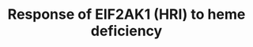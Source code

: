 ---
annotations:
- type: Pathway Ontology
  value: stress response pathway
authors:
- ReactomeTeam
- DeSl
description: The kinases of the integrated stress response phosphorylate EIF2S1 (eIF2-alpha)
  to regulate cellular translation. The kinases comprise PERK (also called EIF2AK3),
  which responds to unfolded protein in the endoplasmic reticulum; EIF2AK2 (also called
  PKR), which responds to cytosolic double-stranded RNA; EIF2AK4 (also called GCN2),
  which responds to amino acid deficiency; and EIF2AK1 (also called heme-regulated
  inhibitor, HRI, and heme-controlled repressor, HCR), which responds to heme deficiency
  and cytosolic unfolded protein. Each molecule of EIF2AK1 binds two molecules of
  heme, one bound near the N-terminus and one bound at the kinase insert (KI) domain
  that inhibits the kinase activity of EIF2AK1 (inferred from the rabbit homolog in
  Chefalo et al. 1998, Rafie-Kolpin et al. 2000, inferred from the mouse homolog in
  Misanova et al. 2006, Hirai et al. 2007, Igarashi et al. 2008). Dissociation of
  heme from the KI domain activates the kinase activity of EIF2AK1, which autophosphorylates
  (inferred from the mouse homolog in Bauer et al. 2001, Rafie-Kolpin et al. 2003,
  Igarashi et al. 2011) and then phosphorylates EIF2S1 (Bhavnani et al. 2018, inferred
  from the rabbit homologs in Chefalo et al. 1998, Rafie-Kolpin et al. 2000, inferred
  from the mouse homologs in Lu et al. 2001, Rafie-Kolpin et al. 2003, Igarashi et
  al. 2011).<br>Phosphorylated EIFS1 causes a reduction in general cellular translation
  and thereby coordinates globin synthesis with heme availability during erythropoiesis
  (inferred from mouse knockout in Han et al. 2001, reviewed in Chen et al. 2014).
  Translation of mitochondrial and cytosolic ribosomal proteins is most severely reduced,
  causing a decrease in cellular protein synthesis (inferred from mouse homologs in
  Zhang et al. 2019). Lack of EIF2AK1 causes accumulation of unfolded globins devoid
  of heme and consequent anemia in iron-deficient mice (inferred from mouse knockout
  in Han et al. 2001). Activation of the cytoplasmic unfolded protein response and
  impaired mitochondrial respiration are also observed in HRI deficiency (inferred
  from mouse homologs in Zhang et al. 2019).<br>Phosphorylation of EIFS1 activates
  translation of certain mRNAs such as ATF4, ATF5, and DDIT3 (CHOP) that have upstream
  ORFs (inferred from mouse homologs in Harding et al. 2000). ATF4 in turn activates
  programs of gene expression that ameliorate effects of the stress to maintain mitochondrial
  function, redox homeostasis, and erythroid differentiation (inferred from mouse
  homologs in Zhang et al. 2019). Unresolved stress, however, can eventually lead
  to apoptosis regulated by DDIT3. EIF2AK1 also represses mTORC1 (mechanistic target
  of mechanistic target of rapamycin complex 1) signaling via ATF4-mediated induction
  of GRB10 as a feedback mechanism to attenuate erythropoietin-mTORC1-stimulated ineffective
  erythropoiesis in iron deficiency anemia (inferred from mouse homologs in Zhang
  et al. 2018 and Zhang et. al. 2019).<br>EIF2AK1 is also activated by heat shock,
  arsenite (oxidative stress), and osmotic stress (inferred from mouse homologs in
  Lu et al. 2001). The mechanisms by which these stresses act on EIF2AK1 are independent
  of heme but are not yet fully elucidated. Furthermore, EIF2AK1 is involved in the
  production of human fetal hemoglobin, and EIF2AK1-mediated stress response has emerged
  as a potential therapeutic target for hemoglobinopathies (reviewed in Chen and Zhang
  2019).<br>In addition to regulation of erythropoiesis, EIF2AK1 shows effects outside
  of the erythroid lineage, including requirement for the maturation and functions
  of macrophages (inferred from mouse homologs in Liu et al. 2007),  reduction in
  endoplasmic reticulum stress in hepatocytes, activation of hepatic expression of
  fibroblast growth factor, and mediation of translation of GRIN2B (GluN2B. a subunit
  of the NMDA receptor) and BACE1 in the nervous system (reviewed in Burwick and Aktas
  2017). HRI-integrated stress response is activated in human cancer cell lines and
  primary multiple myeloma cells, and has emerged as a molecular target of anticancer
  agents  (reviewed in Burwick and Aktas 2017; reviewed in Chen and Zhang 2019).  View
  original pathway at [http://www.reactome.org/PathwayBrowser/#DIAGRAM=9648895 Reactome].
last-edited: 2021-01-25
organisms:
- Homo sapiens
redirect_from:
- /index.php/Pathway:WP4978
- /instance/WP4978
schema-jsonld:
- '@context': https://schema.org/
  '@id': https://wikipathways.github.io/pathways/WP4978.html
  '@type': Dataset
  creator:
    '@type': Organization
    name: WikiPathways
  description: The kinases of the integrated stress response phosphorylate EIF2S1
    (eIF2-alpha) to regulate cellular translation. The kinases comprise PERK (also
    called EIF2AK3), which responds to unfolded protein in the endoplasmic reticulum;
    EIF2AK2 (also called PKR), which responds to cytosolic double-stranded RNA; EIF2AK4
    (also called GCN2), which responds to amino acid deficiency; and EIF2AK1 (also
    called heme-regulated inhibitor, HRI, and heme-controlled repressor, HCR), which
    responds to heme deficiency and cytosolic unfolded protein. Each molecule of EIF2AK1
    binds two molecules of heme, one bound near the N-terminus and one bound at the
    kinase insert (KI) domain that inhibits the kinase activity of EIF2AK1 (inferred
    from the rabbit homolog in Chefalo et al. 1998, Rafie-Kolpin et al. 2000, inferred
    from the mouse homolog in Misanova et al. 2006, Hirai et al. 2007, Igarashi et
    al. 2008). Dissociation of heme from the KI domain activates the kinase activity
    of EIF2AK1, which autophosphorylates (inferred from the mouse homolog in Bauer
    et al. 2001, Rafie-Kolpin et al. 2003, Igarashi et al. 2011) and then phosphorylates
    EIF2S1 (Bhavnani et al. 2018, inferred from the rabbit homologs in Chefalo et
    al. 1998, Rafie-Kolpin et al. 2000, inferred from the mouse homologs in Lu et
    al. 2001, Rafie-Kolpin et al. 2003, Igarashi et al. 2011).<br>Phosphorylated EIFS1
    causes a reduction in general cellular translation and thereby coordinates globin
    synthesis with heme availability during erythropoiesis (inferred from mouse knockout
    in Han et al. 2001, reviewed in Chen et al. 2014). Translation of mitochondrial
    and cytosolic ribosomal proteins is most severely reduced, causing a decrease
    in cellular protein synthesis (inferred from mouse homologs in Zhang et al. 2019).
    Lack of EIF2AK1 causes accumulation of unfolded globins devoid of heme and consequent
    anemia in iron-deficient mice (inferred from mouse knockout in Han et al. 2001).
    Activation of the cytoplasmic unfolded protein response and impaired mitochondrial
    respiration are also observed in HRI deficiency (inferred from mouse homologs
    in Zhang et al. 2019).<br>Phosphorylation of EIFS1 activates translation of certain
    mRNAs such as ATF4, ATF5, and DDIT3 (CHOP) that have upstream ORFs (inferred from
    mouse homologs in Harding et al. 2000). ATF4 in turn activates programs of gene
    expression that ameliorate effects of the stress to maintain mitochondrial function,
    redox homeostasis, and erythroid differentiation (inferred from mouse homologs
    in Zhang et al. 2019). Unresolved stress, however, can eventually lead to apoptosis
    regulated by DDIT3. EIF2AK1 also represses mTORC1 (mechanistic target of mechanistic
    target of rapamycin complex 1) signaling via ATF4-mediated induction of GRB10
    as a feedback mechanism to attenuate erythropoietin-mTORC1-stimulated ineffective
    erythropoiesis in iron deficiency anemia (inferred from mouse homologs in Zhang
    et al. 2018 and Zhang et. al. 2019).<br>EIF2AK1 is also activated by heat shock,
    arsenite (oxidative stress), and osmotic stress (inferred from mouse homologs
    in Lu et al. 2001). The mechanisms by which these stresses act on EIF2AK1 are
    independent of heme but are not yet fully elucidated. Furthermore, EIF2AK1 is
    involved in the production of human fetal hemoglobin, and EIF2AK1-mediated stress
    response has emerged as a potential therapeutic target for hemoglobinopathies
    (reviewed in Chen and Zhang 2019).<br>In addition to regulation of erythropoiesis,
    EIF2AK1 shows effects outside of the erythroid lineage, including requirement
    for the maturation and functions of macrophages (inferred from mouse homologs
    in Liu et al. 2007),  reduction in endoplasmic reticulum stress in hepatocytes,
    activation of hepatic expression of fibroblast growth factor, and mediation of
    translation of GRIN2B (GluN2B. a subunit of the NMDA receptor) and BACE1 in the
    nervous system (reviewed in Burwick and Aktas 2017). HRI-integrated stress response
    is activated in human cancer cell lines and primary multiple myeloma cells, and
    has emerged as a molecular target of anticancer agents  (reviewed in Burwick and
    Aktas 2017; reviewed in Chen and Zhang 2019).  View original pathway at [http://www.reactome.org/PathwayBrowser/#DIAGRAM=9648895
    Reactome].
  keywords:
  - ATP
  - ATF4:DDIT3 gene
  - p-T-EIF2AK1:ferriheme dimer
  - CEBPB
  - 'ATF4 '
  - ATF5-201 mRNA
  - GRB10 gene
  - 'EIF2S1 '
  - 'p-T-EIF2AK1 '
  - 'p-S52-EIF2S1 '
  - p-S52-EIF2S1:EIF2S2:EIF2S3
  - p-T,T486,T488-EIF2AK1:ferriheme dimer
  - DDIT3 mRNA
  - DDIT3 gene
  - CEBPB,CEBPG,DDIT3
  - TRIB3:CHAC1 gene
  - ATF4:CEBPB,CEBPG,DDIT3:TRIB3 gene
  - 'TRIB3 gene '
  - PPP1R15A gene
  - 'CEBPG '
  - EIF2S1:EIF2S2:EIF2S3
  - ATF4:PPP1R15A gene
  - PPP1R15A mRNA
  - 'EIF2S3 '
  - DDIT3
  - FeHM
  - ATF3
  - ASNS
  - PPP1R15A
  - GRB10
  - ATF4
  - 'ATF3 '
  - ATF5
  - 'p-T,T486,T488-EIF2AK1 '
  - CEBPB,CEBPG
  - 'CEBPB '
  - ATF5 gene
  - 'CHAC1 gene '
  - CHAC1 gene
  - ATF4 mRNA
  - 'PPP1R15A gene '
  - 'EIF2S2 '
  - ADP
  - TRIB3
  - ATF4:CEBPB,CEBPG:ASNS gene
  - ATF3:ATF4:CEBPB:CHAC1 gene
  - ASNS gene
  - 'FeHM '
  - 'DDIT3 '
  - TRIB3 gene
  - CHAC1
  - 'DDIT3 gene '
  - 'TRIB3 '
  - p-T-EIF2AK1:2xferriheme dimer
  - 'ATF5 gene '
  - ATF4:CEBPB,CEBPG,DDIT3:ATF5 gene
  - 'ASNS gene '
  license: CC0
  name: Response of EIF2AK1 (HRI) to heme deficiency
seo: CreativeWork
title: Response of EIF2AK1 (HRI) to heme deficiency
wpid: WP4978
---